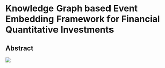 # Knowledge Graph based Event Embedding Framework for Financial Quantitative Investments

## Abstract

![](https://i.imgur.com/3KsBDoq.png)

